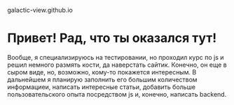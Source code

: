 galactic-view.github.io


# Привет! Рад, что ты оказался тут!  
Вообще, я специализируюсь на тестировании, но проходил курс по js и решил немного размять кости, да наверстать сайтик. Конечно, он еще в сыром виде, но, возможно, кому-то покажется интересным. В дальнейшем я планирую заполнить его большим количеством информациеи, написать интересные статьи, добавить больше пользовательского опыта посредством js и, конечно, написать backend.
